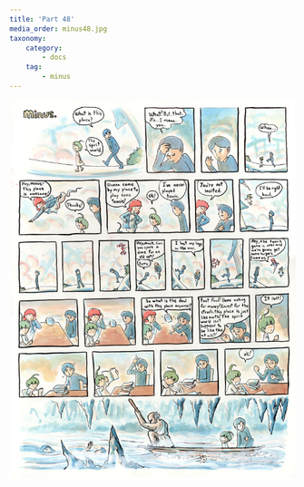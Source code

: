 ```yaml
---
title: 'Part 48'
media_order: minus48.jpg
taxonomy:
    category:
        - docs
    tag:
        - minus
---
```


![](minus48.jpg)